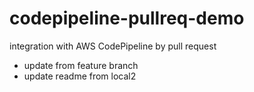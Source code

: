 # codepipeline-pullreq-demo
integration with AWS CodePipeline by pull request
- update from feature branch
- update readme from local2
